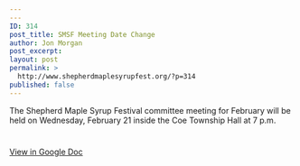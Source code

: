 ```yaml
---
---
ID: 314
post_title: SMSF Meeting Date Change
author: Jon Morgan
post_excerpt:
layout: post
permalink: >
  http://www.shepherdmaplesyrupfest.org/?p=314
published: false
---
```

The Shepherd Maple Syrup Festival committee meeting for February will be held on Wednesday, February 21 inside the Coe Township Hall at 7 p.m.

#

<a href="https://docs.google.com/document/d/1EF6W-cgxvJt_DvHAV_V786vh76pMXQgwwE70QZthynY/edit?usp=sharing">View in Google Doc</a>